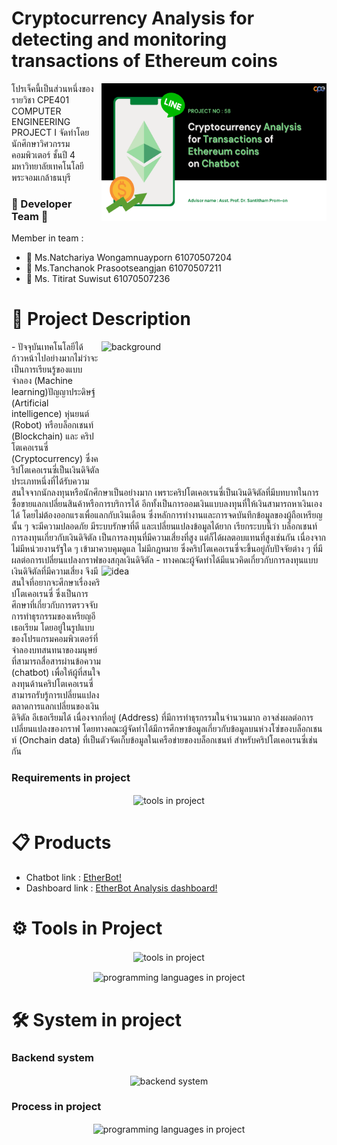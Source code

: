 # Cryptocurrency Analysis for detecting and monitoring transactions of Ethereum coins
<img align="right" height="220" width="360" alt="topic" src="pics/description_project/1.png" />
โปรเจ็คนี้เป็นส่วนหนึ่งของรายวิชา CPE401 COMPUTER ENGINEERING PROJECT I จัดทำโดย นักศึกษาวิศวกรรมคอมพิวเตอร์ ชั้นปี 4 มหาวิทยาลัยเทคโนโลยีพระจอมเกล้าธนบุรี

### :woman: Developer Team :woman:
Member in team : 
- :woman: Ms.Natchariya Wongamnuayporn 61070507204
- :woman: Ms.Tanchanok Prasootseangjan 61070507211
- :woman: Ms. Titirat	  Suwisut	       61070507236

# :memo: Project Description 
<img align="right" height="220" width="360" alt="background" src="pics/description_project/6.png" />
- ปัจจุบันเทคโนโลยีได้ก้าวหน้าไปอย่างมากไม่ว่าจะเป็นการเรียนรู้ของแบบจำลอง (Machine learning)ปัญญาประดิษฐ์ (Artificial intelligence) หุ่นยนต์ (Robot) หรือบล็อกเชนท์ (Blockchain) และ คริปโตเคอเรนซี่ (Cryptocurrency) ซึ่งคริปโตเคอเรนซี่เป็นเงินดิจิตัลประเภทหนึ่งที่ได้รับความสนใจจากนักลงทุนหรือนักศึกษาเป็นอย่างมาก เพราะคริปโตเคอเรนซี่เป็นเงินดิจิตัลที่มีบทบาทในการซื้อขายแลกเปลี่ยนสินค้าหรือการบริการได้ อีกทั้งเป็นการออมเงินแบบลงทุนที่ให้เงินสามารถหาเงินเองได้ โดยไม่ต้องออกแรงเพื่อแลกกับเงินเดือน ซึ่งหลักการทำงานและการจดบันทึกข้อมูลของผู้ถือเหรียญนั้น ๆ จะมีความปลอดภัย มีระบบรักษาที่ดี และเปลี่ยนแปลงข้อมูลได้ยาก เรียกระบบนี้ว่า บล็อกเชนท์
การลงทุนเกี่ยวกับเงินดิจิตัล เป็นการลงทุนที่มีความเสี่ยงที่สูง แต่ก็ได้ผลตอบแทนที่สูงเช่นกัน เนื่องจากไม่มีหน่วยงานรัฐใด ๆ เข้ามาควบคุมดูแล ไม่มีกฎหมาย 
ซึ่งคริปโตเคอเรนซี่จะขึ้นอยู่กับปัจจัยต่าง ๆ ที่มีผลต่อการเปลี่ยนแปลงกราฟของสกุลเงินดิจิตัล

<img align="right" height="220" width="360" alt="idea" src="pics/description_project/7.png" />
- ทางคณะผู้จัดทำได้มีแนวคิดเกี่ยวกับการลงทุนแบบเงินดิจิตัลที่มีความเสี่ยง จึงมีสนใจที่อยากจะศึกษาเรื่องคริปโตเคอเรนซี่ ซึ่งเป็นการศึกษาที่เกี่ยวกับการตรวจจับการทำธุรกรรมของเหรียญอีเธอเรียม โดยอยู่ในรูปแบบของโปรแกรมคอมพิวเตอร์ที่จำลองบทสนทนาของมนุษย์ที่สามารถสื่อสารผ่านข้อความ (chatbot) เพื่อให้ผู้ที่สนใจลงทุนด้านคริปโตเคอเรนซี่ สามารถรับรู้การเปลี่ยนแปลงตลาดการแลกเปลี่ยนของเงินดิจิตัล
อีเธอเรียมได้ เนื่องจากที่อยู่ (Address) ที่มีการทำธุรกรรมในจำนวนมาก อาจส่งผลต่อการเปลี่ยนแปลงของกราฟ โดยทางคณะผู้จัดทำได้มีการศึกษาข้อมูลเกี่ยวกับข้อมูลบนห่วงโซ่ของบล็อกเชนท์ (Onchain data) ที่เป็นตัวจัดเก็บข้อมูลในเครือข่ายของบล็อกเชนท์ สำหรับคริปโตเคอเรนซี่เช่นกัน

### Requirements in project 
<p align="center"> <img align="center" height="900" width="800" alt="tools in project" src="pics/works/requirements/requirement.png" /> </p>

# :clipboard: Products 
- Chatbot link : [EtherBot!](https://liff.line.me/1645278921-kWRPP32q/?accountId=949lzjrt)
- Dashboard link : [EtherBot Analysis dashboard!](https://shorturl.asia/nZT2Y)

# :gear: Tools in Project
<p align="center"> <img align="center" height="300" width="500" alt="tools in project" src="pics/description_project/20.png" /> </p>
<p align="center"> <img align="center" height="300" width="500" alt="programming languages in project" src="pics/description_project/22.png" /> </p>

# :hammer_and_wrench: System in project
### Backend system
<p align="center"> <img align="center" height="300" width="500" alt="backend system" src="pics/description_project/24.png" /> </p>

### Process in project
<p align="center"> <img align="center" height="300" width="500" alt="programming languages in project" src="pics/description_project/35.png" /> </p>
